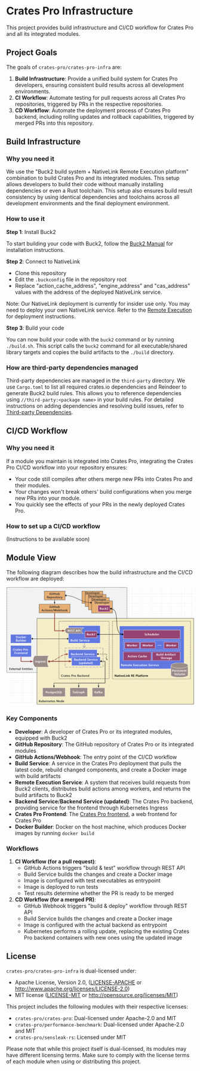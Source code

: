 # Crates Pro Infrastructure

This project provides build infrastructure and CI/CD workflow for Crates Pro and all its integrated modules.

## Project Goals

The goals of `crates-pro/crates-pro-infra` are:

1. **Build Infrastructure**: Provide a unified build system for Crates Pro developers, ensuring consistent build results across all development environments.
2. **CI Workflow**: Automate testing for pull requests across all Crates Pro repositories, triggered by PRs in the respective repositories.
3. **CD Workflow**: Automate the deployment process of Crates Pro backend, including rolling updates and rollback capabilities, triggered by merged PRs into this repository.

## Build Infrastructure

### Why you need it

We use the "Buck2 build system + NativeLink Remote Execution platform" combination to build Crates Pro and its integrated modules. This setup allows developers to build their code without manually installing dependencies or even a Rust toolchain. This setup also ensures build result consistency by using identical dependencies and toolchains across all development environments and the final deployment environment.

### How to use it

**Step 1**: Install Buck2

To start building your code with Buck2, follow the [Buck2 Manual](https://buck2.build/docs/about/getting_started/#installing-buck2) for installation instructions.

**Step 2**: Connect to NativeLink

- Clone this repository
- Edit the `.buckconfig` file in the repository root
- Replace "action_cache_address", "engine_address" and "cas_address" values with the address of the deployed NativeLink service.

Note: Our NativeLink deployment is currently for insider use only. You may need to deploy your own NativeLink service. Refer to the [Remote Execution](remote_execution) for deployment instructions.

**Step 3**: Build your code

You can now build your code with the `buck2` command or by running `./build.sh`. This script calls the `buck2` command for all executable/shared library targets and copies the build artifacts to the `./build` directory.

### How are third-party dependencies managed

Third-party dependencies are managed in the `third-party` directory. We use `Cargo.toml` to list all required crates.io dependencies and Reindeer to generate Buck2 build rules. This allows you to reference dependencies using `//third-party:<package name>` in your build rules. For detailed instructions on adding dependencies and resolving build issues, refer to [Third-party Dependencies](third-party).

## CI/CD Workflow

### Why you need it

If a module you maintain is integrated into Crates Pro, integrating the Crates Pro CI/CD workflow into your repository ensures:

- Your code still compiles after others merge new PRs into Crates Pro and their modules.
- Your changes won't break others' build configurations when you merge new PRs into your module.
- You quickly see the effects of your PRs in the newly deployed Crates Pro.

### How to set up a CI/CD workflow

(Instructions to be available soon)

## Module View

The following diagram describes how the build infrastructure and the CI/CD workflow are deployed:

![Module view of crates-pro-infra](assets/module-view.png)

### Key Components

- **Developer**: A developer of Crates Pro or its integrated modules, equipped with Buck2
- **GitHub Repository**: The GitHub repository of Crates Pro or its integrated modules
- **GitHub Actions/Webhook**: The entry point of the CI/CD workflow
- **Build Service**: A service in the Crates Pro deployment that pulls the latest code, rebuild changed components, and create a Docker image with build artifacts
- **Remote Execution Service**: A system that receives build requests from Buck2 clients, distributes build actions among workers, and returns the build artifacts to Buck2
- **Backend Service**/**Backend Service (updated)**: The Crates Pro backend, providing service for the frontend through Kubernetes Ingress
- **Crates Pro Frontend**: The [Crates Pro frontend](https://github.com/crates-pro/cratespro-frontend), a web frontend for Crates Pro
- **Docker Builder**: Docker on the host machine, which produces Docker images by running `docker build`

### Workflows

1. **CI Workflow (for a pull request)**:
   - GitHub Actions triggers "build & test" workflow through REST API
   - Build Service builds the changes and create a Docker image
   - Image is configured with test executables as entrypoint
   - Image is deployed to run tests
   - Test results determine whether the PR is ready to be merged
2. **CD Workflow (for a merged PR)**:
   - GitHub Webhook triggers "build & deploy" workflow through REST API
   - Build Service builds the changes and create a Docker image
   - Image is configured with the actual backend as entrypoint
   - Kubernetes performs a rolling update, replacing the existing Crates Pro backend containers with new ones using the updated image

## License

`crates-pro/crates-pro-infra` is dual-licensed under:

- Apache License, Version 2.0, ([LICENSE-APACHE](LICENSE-APACHE) or http://www.apache.org/licenses/LICENSE-2.0)
- MIT license ([LICENSE-MIT](LICENSE-MIT) or http://opensource.org/licenses/MIT)

This project includes the following modules with their respective licenses:

- `crates-pro/crates-pro`: Dual-licensed under Apache-2.0 and MIT
- `crates-pro/performance-benchmark`: Dual-licensed under Apache-2.0 and MIT
- `crates-pro/sensleak-rs`: Licensed under MIT

Please note that while this project itself is dual-licensed, its modules may have different licensing terms. Make sure to comply with the license terms of each module when using or distributing this project.
